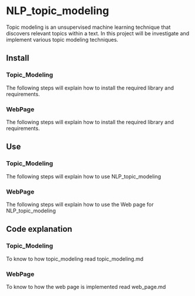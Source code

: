 # NLP_topic_modeling

Topic modeling is an unsupervised machine learning technique that discovers relevant topics within a text. In this project will be investigate and implement various topic modeling techniques.

## Install

### Topic_Modeling

The following steps will explain how to install the required library and requirements.

### WebPage

The following steps will explain how to install the required library and requirements.

## Use

### Topic_Modeling

The following steps will explain how to use  NLP_topic_modeling

### WebPage

The following steps will explain how to use the Web page for  NLP_topic_modeling

## Code explanation

### Topic_Modeling

To know to how topic_modeling read topic_modeling.md

### WebPage

To know to how the web page is implemented read web_page.md
